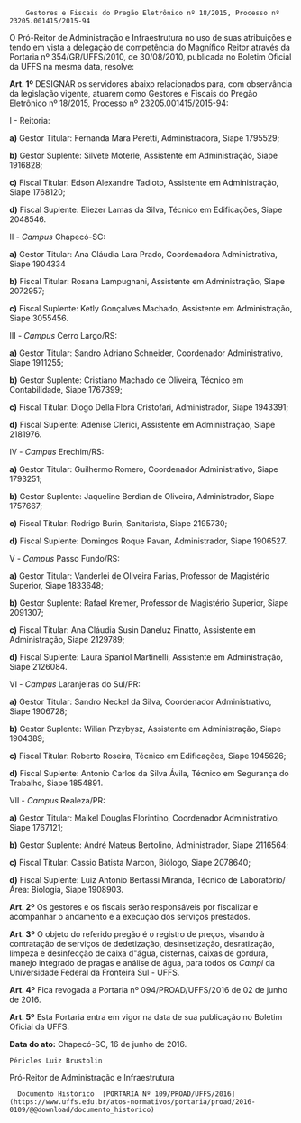         Gestores e Fiscais do Pregão Eletrônico nº 18/2015, Processo nº 23205.001415/2015-94  

O Pró-Reitor de Administração e Infraestrutura no uso de suas atribuições e tendo em vista a delegação de competência do Magnífico Reitor através da Portaria nº 354/GR/UFFS/2010, de 30/08/2010, publicada no Boletim Oficial da UFFS na mesma data, resolve:

 **Art. 1º** DESIGNAR os servidores abaixo relacionados para, com observância da legislação vigente, atuarem como Gestores e Fiscais do Pregão Eletrônico nº 18/2015, Processo nº 23205.001415/2015-94:

 I - Reitoria:

 **a)** Gestor Titular: Fernanda Mara Peretti, Administradora, Siape 1795529;

 **b)** Gestor Suplente: Silvete Moterle, Assistente em Administração, Siape 1916828;

 **c)** Fiscal Titular: Edson Alexandre Tadioto, Assistente em Administração, Siape 1768120;

 **d)** Fiscal Suplente: Eliezer Lamas da Silva, Técnico em Edificações, Siape 2048546.

 II - *Campus* Chapecó-SC:

 **a)** Gestor Titular: Ana Cláudia Lara Prado, Coordenadora Administrativa, Siape 1904334

 **b)** Fiscal Titular: Rosana Lampugnani, Assistente em Administração, Siape 2072957;

 **c)** Fiscal Suplente: Ketly Gonçalves Machado, Assistente em Administração, Siape 3055456.

 III - *Campus* Cerro Largo/RS:

 **a)** Gestor Titular: Sandro Adriano Schneider, Coordenador Administrativo, Siape 1911255;

 **b)** Gestor Suplente: Cristiano Machado de Oliveira, Técnico em Contabilidade, Siape 1767399;

 **c)** Fiscal Titular: Diogo Della Flora Cristofari, Administrador, Siape 1943391;

 **d)** Fiscal Suplente: Adenise Clerici, Assistente em Administração, Siape 2181976.

 IV - *Campus* Erechim/RS:

 **a)** Gestor Titular: Guilhermo Romero, Coordenador Administrativo, Siape 1793251;

 **b)** Gestor Suplente: Jaqueline Berdian de Oliveira, Administrador, Siape 1757667;

 **c)** Fiscal Titular: Rodrigo Burin, Sanitarista, Siape 2195730;

 **d)** Fiscal Suplente: Domingos Roque Pavan, Administrador, Siape 1906527.

 V - *Campus* Passo Fundo/RS:

 **a)** Gestor Titular: Vanderlei de Oliveira Farias, Professor de Magistério Superior, Siape 1833648;

 **b)** Gestor Suplente: Rafael Kremer, Professor de Magistério Superior, Siape 2091307;

 **c)** Fiscal Titular: Ana Cláudia Susin Daneluz Finatto, Assistente em Administração, Siape 2129789;

 **d)** Fiscal Suplente: Laura Spaniol Martinelli, Assistente em Administração, Siape 2126084.

 VI - *Campus* Laranjeiras do Sul/PR:

 **a)** Gestor Titular: Sandro Neckel da Silva, Coordenador Administrativo, Siape 1906728;

 **b)** Gestor Suplente: Wilian Przybysz, Assistente em Administração, Siape 1904389;

 **c)** Fiscal Titular: Roberto Roseira, Técnico em Edificações, Siape 1945626;

 **d)** Fiscal Suplente: Antonio Carlos da Silva Ávila, Técnico em Segurança do Trabalho, Siape 1854891.

 VII - *Campus* Realeza/PR:

 **a)** Gestor Titular: Maikel Douglas Florintino, Coordenador Administrativo, Siape 1767121;

 **b)** Gestor Suplente: André Mateus Bertolino, Administrador, Siape 2116564;

 **c)** Fiscal Titular: Cassio Batista Marcon, Biólogo, Siape 2078640;

 **d)** Fiscal Suplente: Luiz Antonio Bertassi Miranda, Técnico de Laboratório/Área: Biologia, Siape 1908903.

 **Art. 2º** Os gestores e os fiscais serão responsáveis por fiscalizar e acompanhar o andamento e a execução dos serviços prestados.

 **Art. 3º** O objeto do referido pregão é o registro de preços, visando à contratação de serviços de dedetização, desinsetização, desratização, limpeza e desinfecção de caixa d"água, cisternas, caixas de gordura, manejo integrado de pragas e análise de água, para todos os *Campi* da Universidade Federal da Fronteira Sul - UFFS.

 **Art. 4º** Fica revogada a Portaria nº 094/PROAD/UFFS/2016 de 02 de junho de 2016.

 **Art. 5º** Esta Portaria entra em vigor na data de sua publicação no Boletim Oficial da UFFS.

  

   **Data do ato:** Chapecó-SC, 16 de junho de 2016.   
 

    Péricles Luiz Brustolin   
 Pró-Reitor de Administração e Infraestrutura 

      Documento Histórico  [PORTARIA Nº 109/PROAD/UFFS/2016](https://www.uffs.edu.br/atos-normativos/portaria/proad/2016-0109/@@download/documento_historico)     
      